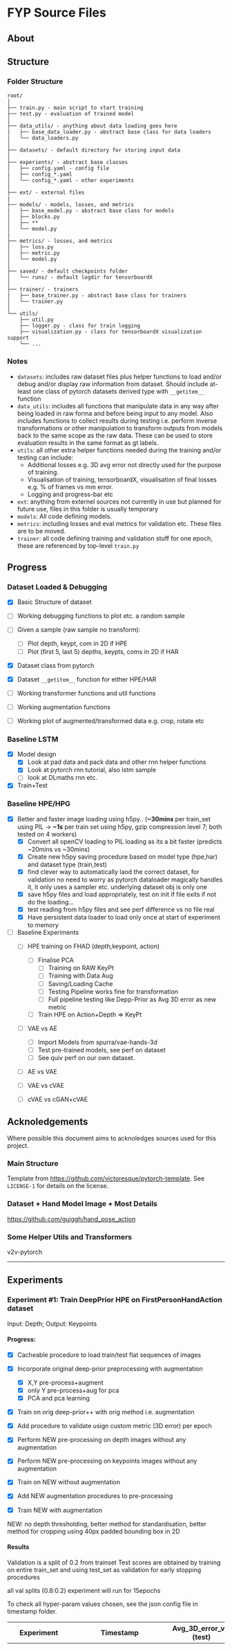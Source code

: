 # FYP Source Files 

## About



## Structure
### Folder Structure
  ```
  root/
  │
  ├── train.py - main script to start training
  ├── test.py - evaluation of trained model
  │
  ├── data_utils/ - anything about data loading goes here
  |   ├── base_data_loader.py - abstract base class for data loaders
  │   └── data_loaders.py
  │
  ├── datasets/ - default directory for storing input data
  │
  ├── experients/ - abstract base classes
  │   ├── config.yaml - config file
  |   ├── config_*.yaml
  │   └── config_*.yaml - other experiments
  │   
  ├── ext/ - external files
  |
  ├── models/ - models, losses, and metrics
  |   ├── base_model.py - abstract base class for models
  │   ├── blocks.py
  │   ├── **
  │   └── model.py
  |
  ├── metrics/ - losses, and metrics
  │   ├── loss.py
  │   ├── metric.py
  │   └── model.py
  │
  ├── saved/ - default checkpoints folder
  │   └── runs/ - default logdir for tensorboardX
  │
  ├── trainer/ - trainers
  |   ├── base_trainer.py - abstract base class for trainers
  │   └── trainer.py
  │
  └── utils/
      ├── util.py
      ├── logger.py - class for train logging
      ├── visualization.py - class for tensorboardX visualization support
      └── ...
  ```

### Notes
- `datasets`: includes raw dataset files plus helper functions to load and/or debug and/or display raw information from dataset. Should include at-least one class of pytorch datasets derived type with `__getitem__` function
- `data_utils`: includes all functions that manipulate data in any way after being loaded in raw forma and before being input to any model. Also includes functions to collect results during testing i.e. perform inverse transformations or other manipulation to transform outputs from models back to the same scope as the raw data. These can be used to store evaluation results in the same format as gt labels.
- `utils`: all other extra helper functions needed during the training and/or testing can include:
  - Additional losses e.g. 3D avg error not directly used for the purpose of training.
  - Visualisation of training, tensorboardX, visualisation of final losses e.g. % of frames vs mm error.
  - Logging and progress-bar etc
- `ext`: anything from externel sources not currently in use but planned for future use, files in this folder is usually temporary
- `models`: All code defining models.
- `metrics`: including losses and eval metrics for validation etc. These files are to be moved.
- `trainer`: all code defining training and validation stuff for one epoch, these are referenced by top-level `train.py`


## Progress

### Dataset Loaded & Debugging

- [x] Basic Structure of dataset
- [ ] Working debugging functions to plot etc. a random sample
- [ ] Given a sample (raw sample no transform):
    - [ ] Plot depth, keypt, com in 2D if HPE
    - [ ] Plot (first 5, last 5) depths, keypts, coms in 2D if HAR
- [x] Dataset class from pytorch
- [x] Dataset `__getitem__` function for either HPE/HAR
- [ ] Working transformer functions and util functions
- [ ] Working augmentation functions
- [ ] Working plot of augmented/transformed data e.g. crop, rotate etc


### Baseline LSTM
- [x] Model design
  - [x] Look at pad data and pack data and other rnn helper functions
  - [x] Look at pytorch rnn tutorial, also lstm sample
  - [ ] look at DLmaths rnn etc.
- [x] Train+Test

### Baseline HPE/HPG
- [x] Better and faster image loading using h5py.. (**~30mins** per train_set using PIL -> **~1s** per train set using h5py, gzip compression level 7; both tested on 4 workers)
  - [x] Convert all openCV loading to PIL loading as its a bit faster (predicts ~20mins vs ~30mins)
  - [x] Create new h5py saving procedure based on model type (hpe,har) and dataset type (train,test)
  - [x] find clever way to automatically laod the correct dataset, for validation no need to worry as pytorch dataloader magically handles it, it only uses a sampler etc. underlying dataset obj is only one
  - [x] save h5py files and load appropriately, test on init if file exits if not do the loading...
  - [x] test reading from h5py files and see perf difference vs no file real
  - [x] Have persistent data loader to load only once at start of experiment to memory
- [ ] Baseline Experiments
  - [ ] HPE training on FHAD (depth,keypoint, action)
    - [ ] Finalise PCA
      - [ ] Training on RAW KeyPt
      - [ ] Training with Data Aug
      - [ ] Saving/Loading Cache
      - [ ] Testing Pipeline works fine for transformation
      - [ ] Full pipeline testing like Depp-Prior as Avg 3D error as new metric
    - [ ] Train HPE on Action+Depth => KeyPt
  - [ ] VAE vs AE
    - [ ] Import Models from spurra/vae-hands-3d
    - [ ] Test pre-trained models, see perf on dataset
    - [ ] See quiv perf on our own dataset.
  - [ ] AE vs VAE
  - [ ] VAE vs cVAE
  - [ ] cVAE vs cGAN+cVAE 


## Acknoledgements
Where possible this document aims to acknoledges sources used for this project.

### Main Structure
Template from https://github.com/victoresque/pytorch-template. See `LICENSE-1` for details on the license.

### Dataset + Hand Model Image + Most Details
https://github.com/guiggh/hand_pose_action

### Some Helper Utils and Transformers
v2v-pytorch


---

## Experiments
### Experiment #1: Train DeepPrior HPE on FirstPersonHandAction dataset
Input: Depth; Output: Keypoints

#### Progress:
- [x] Cacheable procedure to load train/test flat sequences of images
- [x] Incorporate original deep-prior preprocessing with augmentation
  - [x] X,Y pre-process+augment
  - [x] only Y pre-process+aug for pca
  - [x] PCA and pca learning
- [x] Train on orig deep-prior++ with orig method i.e. augmentation
- [x] Add procedure to validate usign custom metric (3D error) per epoch
- [x] Perform NEW pre-processing on depth images without any augmentation
- [x] Perform NEW pre-processing on keypoints images without any augmentation
- [x] Train on NEW without augmentation
- [x] Add NEW augmentation procedures to pre-processing
- [x] Train NEW with augmentation


NEW: no depth thresholding, better method for standardisation, better method for cropping
     using 40px padded bounding box in 2D

#### Results
Validation is a split of 0.2 from trainset
Test scores are obtained by training on entire train_set and using test_set as validation
for early stopping procedures

all val splits (0.8:0.2) experiment will run for 15epochs

To check all hyper-param values chosen, see the json config file in timestamp folder.

| Experiment | Timestamp | Avg_3D_error_val (test) | Avg_3D_error_train | Notes |
| -------- | -------- | ---- | ---- | :------------------------------------: |
| Baseline   | BaselineHPE/0401_084525 | ~26.6mm (Best) | 14mm (Best) | All baseline stuff, 1:1 split train:test, val as testset, training error reduces steadiliy, val error jumps around, stagnates around 20 epochs, best@ep40, tot50epochs
| Baseline+ValSplit | BaselineHPE/0401_111005 | 23.04mm | 22.24 | Here train rate of decrease in error is slow, however less effects of overfitting also val error is way better than before, but maybe cause its just a smaller set


### Experiment #1: Train DeepPrior HPE with Action on FirstPersonHandAction dataset

#### Setup

#### Compression Updates

GZIP, 7 -> 47s; ~500MB

GZIP,7, bigger cache block -> 56s

GZIP,4, bigger cache block -> 40s;1.1GB


LZF, my laptop -> ~21s; 1.9GB!
GZIP,4, my laptop -> ~24s; 0.78GB
GZIP,7, my laptor -> ~20s; 0.68 GB <---sticking with this for now

## joblib methods -- untested oon my laptop, file size is roughly LZF size
```

tmux attach -t 0

<ctrl+b>, w

<select window>
```


## new procedure

iterate through the data loader in the beginning and everyitem will be a list of two items

one is the inputs the other is the outputs 


## validate extra metrics
targets ; outputs ;

if outputs is of type tuple then...
first elem is for val_loss of network
second elem is for keypoint error

so basically condition is... 

if it is a tuple send the second output to metric_eval and first output for val_loss


## problems

- ~~pca data for training and pca training mean/std~~

- ~~ pca after training for transform of y ~~

- X or depthmaps after transform ARE DIFFERENT!!
  - Check out where the issue is, try using xy transforms from msra to test out the problem
  - or just see / compare visually which transform gives different results

---
## Meeting 8/3/19 Notes
The main problem was the camera matrix transformation etc so apparently y_val of mm2px was coming to be wrong for some 
reason ths is now changed so org deep prior methods are used

however there is still some issue with validation curves!! they stop going less that 0.05 even though final avg 3d error is 0.25 so val loss shuld actually be about 0.3!

something else might still be worng!!
have a test at val loss etc, maybe try increasing early stop epochs and see if overall scores improves, for some reason val loss is being reported higher than normal...why??


current 25mm test set train on full train set
have augmentation see what happens... 3mm less.. (scaling)
per image changed cropping ...
show visual estimation in augmentation

goal: beating the baseline experiments below atleast most of them with the cyclic architechture...

validation error remains the same average 3D error decreases... why dies this happen? Is it a bug? Doesn't seem to be, as I renamed the msra folder to ensure no msra is being used during val. we do get value decreases in val error but not as much, i think its probably just the test set.

Note for experiments exp on val set choose best their THEN retrain on full train set!

---

## TODO
 - [ ] Implement Visualisation AFTER training with test cases and predicted output along with 3D error for that frame, so you see more than just avg 3D error.
 - [x] Implement Augmentation **EXP 1**
 - [x] Implement New Crop Method see if its better or worse **EXP 2**
 - [ ] Try 'conditioning' in various ways, see experiments below. **EXP 3**


### Experiment #1:
#### Details
Test with data augmentation:
Rot only
Rot + Transl
Rot + Transl + Scale

CHOOSE: PICK BEST AUG OPTION

#### Results

### Experiment #2:
#### Details
Alternative cropping method (40mm padding) VS Original Cropping Method
Test on NO AUG: is it better than 25mm?

If So, then test on training with augmentation using mest augmentation method chosen earlier

CHOOSE: PICK BEST CROPPING OPTION

### Experiment # 3:
#### Details
After all the best choices from above, do different choices for concatenation of action label as a baseline


Baseline: Original + (OLD/NEW) CROP + (???) AUG -> 25mm

Baseline: BaselineHPE/0420_2254 ()

Epochs: 30 (BEST@EP__)

| Method of Concat | Experiment | Other Notes | Val Error (Train on 1.0 train-set, test on 0.2 val-set) | Test Error (Train on full train-set) |
| -----------------| --------- | -------------------------- | ---------------- | ----------------- |
Baseline | BaselineHPE/0509_1106 | See experiment for config, crop2, deterministic, gpuid3, no data aug, valsplit -0.2 | 22.0583 (22.0340@EP26) | - |
SoftmaxActionOut | - | Train with action label as output rather than input so a softmax layer as oputput and gradients backpropagating, its like multi-task learning | ~32.0747 (~31.5010mm@EP28) | - |
ConcatAsImgChannel1 | - | 45x1x1dim one-hot -> 45x128x128 with only one channel ones all zeros; 45:1 concat | - | - |
ConcatAsImgChannel2 | - | 45x1x1->45x128x128 learnt embedd concat 45:1 concat | - | - |
ConcatAsImgChannel3 | - | 45->128x128 embedding then concat 1:1 | - | - |
ConcatAsImgChannel4 | - | 45x1x1 -> 45x128x128 upsample then concat 45:1 | - | - |
ConcatAsImgChannel4 | - | 45x1x1 -> 45x128x128 upsample the conv -> 1x128x128 then concat 1:1 | - | - |
Concat+Softmax | - | Best Concat + Softmax | - | - |




use rnn cell for meta learning rnn for feedbck loop see deepleanring last and final lecture

convert json configs to yaml configs

write down structure somewhere?

enhance logging by posting to tensorboard information on current experiment etc



#### New code to convert config to readable format for tensorboard

```py

import json, logger, logging
from utils.visualization import WriterTensorboardX

logger = logging.getLogger()
writer = WriterTensorboardX('saved/test', logger, True)

my_config = json.load(open('experiments/config.json', 'r'))
yaml_str = yaml.dump(my_config)

## first convert all '\n' to '<br/>' for line breaks
yaml_str_6 = yaml_str.replace('\n', '<br/>')

## next convert spaces to &nbsp; to make it non-breaking so that it doesn't collapse to no space
yaml_str_6_1 = yaml_str_6.replace(' ', '&nbsp;')

## one line version
yaml_str_7_1 = yaml_str.replace('\n','<br/>').replace(' ', '&nbsp;')

## now write to tensorboard!
writer.add_text('test_tag_info', yaml_str_6_1, 0)
```


### Errors
**DATA AUGMENTATION IS BROKEN**

Note for **BaselineHPE/0401_132505** you can clearly see that by doing pca_all_Aug and training only rot_aug error
is WAY TOO HIGH +10mm diff

also for **BaselineHPE/0401_122247** we did only pca_aug (all modes) and no aug for training and got almost same
or lower results (like with val it was slightly higher and with train it was wobbly so not so sure although not clearly better)


now for new test **BaselineHPE/0401_133754**, we use Rot+None aug for both pca and training, if we don't see any visible improvements
or if we see worse results then definitely augmentation is broken and need to see where we are wrong.
Error is still bad! starts around ~40mm instead of ~30mm!

TRY: do aug mode and train on msra vs no augmode on msra and see difference.. if we see improvmenets for msra then basically we need to do correct augmentation for new dataset

If we switch to ONLY augtype=None for both pca and training then its fine as before so atleast augtype none is not doing anything dodgy, this is experiment **BaselineHPE/0401_134257**

Note: We find PCA values to be 4 and -3 and Y_values to be 4 and -5 so that means we are not getting the 1 and -1 we expected
so that means many of our depth images are running out of crop area! so that is bad! only -1 and 1 is ok for y or near that value
we achieve these values near enough for msra but not for fhad **SUSPECT CROPPING OF KEYPOINTS AND DEPTH**

#### Test MSRA
Now we test MSRA, first we do AugType None for Both PCA+Train... This is experiment  **BaselineHPE/0401_134755** note we use same 0.8:0.2 strategy so the same amount of val set. We find that error is much beeter maybe dataset is easier or problems with pca or cropping, one thing we observe is that the y range of values is very close to -1 and 1 (before pca) so this was not the case with FHAD maybe this could be a source of error in fhad

Another thing we observed is that after testing on AugType PCA+None for PCA+Train.. experiement **BaselineHPE/0401_140338** we see worse results for MSRA AS WELL! so about 5mm worse results. 

---

### **TODO** So things to try:

- first fix the cropping problem in msra , maybe use original cropping transformation functions etc and see if we can get better avg 3d error when doing rot augmentation than when not doing it.

- port over, one by one the new cropping procedure i.e. draw 40px padded box, first without augmentation and see if for both fhad and msra u get better or same results atleast for fhad we expect better results, do it first only without augmentation

- port over new cropping procedure for augmentation as well and test effects on moth msra and fhad, does it match performance of original augmentation functions?



| Experiment | Notes | Train/ValError@5Epochs |
| ---------- | ----- | ---------------- |
| BaselineHPE/0408_000147 | NoAug New Transformers | 14.34/14.67 |
| BaselineHPE/0408_003207 | NoAug Old Transformers, a lowerbound to above slightly | 13.72/14.67 (Best: 13.91) |


### Note:
Experiments with 5 epochs are inconclusive because when you do data augmentation basically the train error is increased due to regularisation essentially and also valid error is much more to begin with then slowly valid error overtakes non-regul errors

**SCALE TRANSFORRM** seem to give poorer results BaselineHPE/0408_1901 when used for train data augmentation but with pca augmentation its fine... maybe improve crop procedure?

BaselineHPE/0408_1845 and BaselineHPE/0408_1817 are the best one basically they use orig transform but have Rot+None for train and ro+scale+none for pca transform

### TODO: 
1. get same valid curve on 3d error or atleast train curve using new transformers for the best two config, see tensorboard for details
2. try fix scale transform by maybe improving crop size in general for everything? is that bad i.e. basically it means same thing?
3. Try with trans transform e.g. rot+trans on pca and see any improvements?
4. finalise best transforms then try on fhad!! Try better cropping method on fhad which is max/min x,y,z crops according to train data, maybe ask guillermo on his crop method is it looking at target too much during inference?


```
/root/../fyp> python -m tests.tests
```




We carried out a few experiments to investigate deterministic vs non-deterministic settings

in general, while deterministic experiments are repeatable, the whole idea of adata augmentation lies on the fact that
data generation is randomised and new data is generated AT EVERY EPOCH so that there is no sign of overfitting

we tested several combinations of data augmentation and determinisic setting. from these we dfound that one with all augment gave the best lower bound (0410_1838) although it was still worse than no augmentation (0420_1720 or 1946). Other experiements in this setting start from BaselineHPE/0410_1720 till about 1900 or 2000.

Now we changed to new device to results are a bit skewed but nevertheless all 3 augmentations WITH RANDOMNESS (BaselineHPE/0411_0220
) is much better that without randomness (BaselineHPE/0410_2011). 

However when it comes to augmentation vs no augmentation, augmentation doesn't REALLY help, non-augmentation either always win or comes very close, maybe for long term epoch it might be better but atleast till 20 epoch, augmentation doesn't really help...

Maybe this implies that augmentation is 'too stochastic'?

##### Tests for different crop sizes

PCA: 200k
AUG_MODES: 0 1 2 3
PCA_AUG_MODES: 0 1 2 3
RANDOMNESS: True

| Experiment           | Crop SZ | Y Range [Min, Max]| PCA Range [Min, Max]  | Valid3DError@Ep10 (@EP20) | Notes |
| -------------------- | ------- | ----------------- | --------------------  | ------------------------ | ----- |
|BaselineHPE/0411_0220 | 200mm   | [-1.0394, 1.0775] | [-1.7956, 2.2264]     | 12.48mm | - |
|BaselineHPE/0411_0150 | 220mm   | [-0.9450, 0.9796] | [-1.6323, 2.0240]     | 13.46mm | Always an upper bound to above |
|BaselineHPE/0411_1100 | 210mm   | [-0.9900, 1.0262] | [-1.7101, 2.1204]     | 14.39mm | Much worse than both |
|BaselineHPE/0411_1130 | 190mm   | [-1.0942, 1.1342] | [-1.8901, 2.3436]     | 11.6774mm (10.8176mm) | Much better than anything tried so far! |
|**BaselineHPE/0411_1208**| 190mm   | [-1.0942, 1.1342] | [-1.8901, 2.3436]     | 11.4144mm (10.3342mm) | We tried only this without any augmentation to see results, we get beter results but its a very close call  |
|BaselineHPE/0411_1453    | 180mm   | [-1.1549, 1.1972] | [-1.9951, 2.4738]  | 13.0373mm (13.08mm) | Well at this point it turns really bad! |


BEST CHOICE: 
PCA: 200k NO AUG PCA NO AUG TRAIN RANDOMNESS TRUE CROP_SZ 190mm

```py
#we can save logging info in file and simultaneously print to console as well!

logging.basicConfig(
    format="%(asctime)s [%(name)s_%(funcName)s] [%(levelname)s]  %(message)s",
    level=logging.INFO,
    handlers=[
        logging.FileHandler('test.log'),
        logging.StreamHandler()
])
class abc(object):
  def __init__(self):
    pass

log = logging.getLogger(name=abc().__class__.__name__)

# not .info() works too!
log.warn("Hello there")

```


```py

#new function to define deterministic params for fhad
self.dataset.make_transform_params_static(AugType, \
                    (lambda aug_mode_list: getAugModeParam(aug_mode_list, rot_lim, sc_std, tr_std)[1]),
                     custom_aug_modes=train_aug_list)

```


URGENTLY NEED NEW CROP FUNCTION FOR HPE!!
FOR FHAD!

Y_FINAL value for pca is the likes of 2.5!! which means completely cropped and in the background!
either cropping doesn't work or something is really bad !
maybe croppin is buggy!
visualise your results! use jnb to check worst case scenarios!

cropping to 400m showed some improvements to this area has some potentials!!



Cropping:
- try new padding method with range of different paddings e.g. +10px, +40px, +100px -10px, -40px, -100px,, pick best
- try largest value for each axis method where after picture is centered you find the largest and smallest mm px in x,y,z seperately and from that u decide your crop sz. crop sz can also be a multiple of this e.g. 1.2x or 0.8x or 1x.
- pick best from both of above method tested on fhad, no aug is really required...


Action:
- try all methods listed above to incorporate action info into HPE...




```bash
cat /dev/zero | ssh-keygen -q -N ""
cat ~/.ssh/id_rsa.pub
git config --global user.email "you@example.com"
git config --global user.name "Your Name"
# <after adding key to git>
git clone git@github.com:hsed/fyp.git
cd fyp

apt update && apt install -y libsm6 libxext6 libxrender-dev zip unzip curl wget nano
pip install jupyterlab tensorflow tensorboardx opencv-python

curl -L https://imperialcollegelondon.box.com/shared/static/LINK_HIDDEN -o datasets/hand_pose_action/data_train_hpe_cache.h5
curl -L https://imperialcollegelondon.box.com/shared/static/LINK_HIDDEN -o datasets/hand_pose_action/data_test_hpe_cache.h5

```

---
---

### New Cropping Methods

Tried:
- standard method
- tried the padding method notice the not ideal not exact ratio of x/y causes the distoreted? squashed inages

here device id 2 was used! (gpu 3)
new tests in DETERMIISTIC MODE FOR REPETITION

(best ound at earlier stage, mode 2 not sure how we got here exactly?)

0414_1446 -> Mode 0 (wasn't really working that well --- a bit upper bounding) -- need to do this again for full 20 epochs!!!
0414_1650 -> Mode 1 (usable future choice)
0414_1552 -> Mode 2 (note im not sure if this is with double int or single rounding, see later...; 0414_1902 is WITH DOUBLE INT ROUNDING)
                    Need one more experiment to see if 1552 is better or not basically now test single int rounding...
                    If next experiment is worse that 1902, then re-enable double rounding! int(...) ; int(...).
                    1902 is better so we stick to double rounding!!
0414_1809 -> Mode 3 (almost as good as mode 1)


mode 0: usually upper bound for most graps however a lot of variaion  
mode 1: least variations also the best lowest score in 20 steps
mode 2: generally an upper bound for most large parts where errors remain large, it does come down however in 20 steps as lowest score
mode 3: looks good as well mimic mode 1 in amny places

one thing we've noticed is that the keypoints don't scale properly i.e. unhandled by code so we can't have different x and different y ranges this is the case with method 2 the problem occurs that keypoint projection on depthmaps clearly show misalignement thus padd w.r.t CoM in both x and y dirs must be same! Otherwise aspect ratio is not presevered, we can see method 2 images appearing squashed

Method 0:
Original crop from deep-prio++ for msra dataset WITH OFFSET ADDITION REMOVED (note this is imp!) as this is not needed for FHAD and produces undesirable results, this has no impact on msra provided only meth 0, 1, 3 are used i.e. no custom aspect ratio cropping.

Method 1:
  We supply keypt values centered w.r.t to CoM i.e keypt_diff = keypt - CoM then take the max(abs(keypt_diff)) of each dir and add some extra mm padding in each direc (+ and - sperately) with equal amounts of padding for x,y with max_val(x_max, y_max) chosen.
  similar for z using redefined padding value.

method 2:
  Here all stuff is done in pixel domain, find first the min and max of, x,y values and then for each dir choose whichever is farthest from com and set that as 'amount' of buffer for xy_startend 
  zstart is based on depth_pad param and max and min keypts value so not really linked to com....

method 3:
 an improvement of method 2 based on com now, a px_diff is now computed much similar to method 1. the x and y diffs are compared and max of that is selected for both x and y for aspect ratio preserving and for zaxis as well com is used so that in end com is always in center of point for x,y and z axis. the buffer is added respectively for x, y and z for x,y, exact same values are highly recommended for aspect ratio preservation.


YOU NEED SMOOTHING TO DRAW SOME CONCLUSIONS! SEE 0.6x-0.8x smoothing! also this one after smoothing method 1 or 3 are best

it makes logical sense to have all axis CoM as center this is so that it is analogous ti 3D domain where the 3D values of skeleton is always w.r.t CoM therefore it makes sense if CoM is also in center of depth img



| Experiment           | Crop SZ | Y Range [Min, Max]| PCA Range [Min, Max]  | Valid3DError@Ep10 (@EP20) | Notes |
| -------------------- | ------- | ----------------- | --------------------  | ------------------------ | ----- |
|BaselineHPE/0414_1218 | 200mm   | ??? | ??? | 12.48mm | - |


----

#try crop_pad_3d: [90., 90., 100.] [0., 0., 100.] vs #[30., 30., 100.]
try changing crop_shape (useful for y values) to ~400!!


## next experiments
AUG MODES + DETERMINISM

-> try mode 1 -- with augmentation train_0,1 + pca_0,1,3
try mode 2 -- with augmentation train_0,1 + pca_0,1,3

try mode 3 -- with augmentation train_0,1 + pca_0,1,3


### Choosing the Validation Set

- Tried Trainset 0.8:0.2 vs 1.0+Test_Set method, validation curve do not follow test-set. Possible reasoning: PCA used entire train-set, train-set gets too small. See '' vs '' 

<INSERT PIC HERE>


- Newer method: Tried train set 1.0 + 0.2 Test Set. Actually, good upper bound on test set which is good. Also matches quite closely. See experiment BaselineHPE/0419_1744 vs BaselineHPE/0417_1634

< insert picture here >


Answer: 
1.0 Trainset + 0.2 Validation Set for Quick Testing w/ 20-30EP training depending on impact. With ~10EP early stopping. no checkpointing but maybe saving the best model and if best model != last model then saving that too for continuation.

### Choosing the Cropping Method

We applied four different cropping methods see statement above. The best we found was method #2 and we will stick with that, even though it produces worse results when visually seeing it images get squashed but overall error is low. **NEED TO VERIFY THAT AFTER PREDICTION IT LOOKS GOOD TOO**.

< insert picture here>

### Data Augmentation
This does slight improvements but after a long number of epochs, so its not very benefitial -> 

Tests : Best data aug : 0 (None) + 1 (Rot) + 3 (Trans) & PCA: 0, 1, 2 (Scale), 3.

BaselineHPE/0419_1007 (note this is full test set maybe its better to show validation partial test set as we'll use that in continuation!)


### Baseline Performance

Test-Set as shown in BaselineHPE/0417_1634

We will do a full baseline validation set performance as well....

Validation: BaselineHPE/0419_1744


### Action Test
We perform one test with having target with action and using combined loss function. loss is too high and we get a much worse value. we didnt test with alpha i.e. how much of one component to use. 

In future we will try to cleate a new class and add new data loaders that convert action to one hot and so on and then we have an embedding layer that converts 1x1x45 to 128x128x45 -> 64x64x32 or something like that basically 1/2 or 1/4 or 3/4 of the channels of input then we use the network as is and try to see if any imprvement possible we can also use VAE
